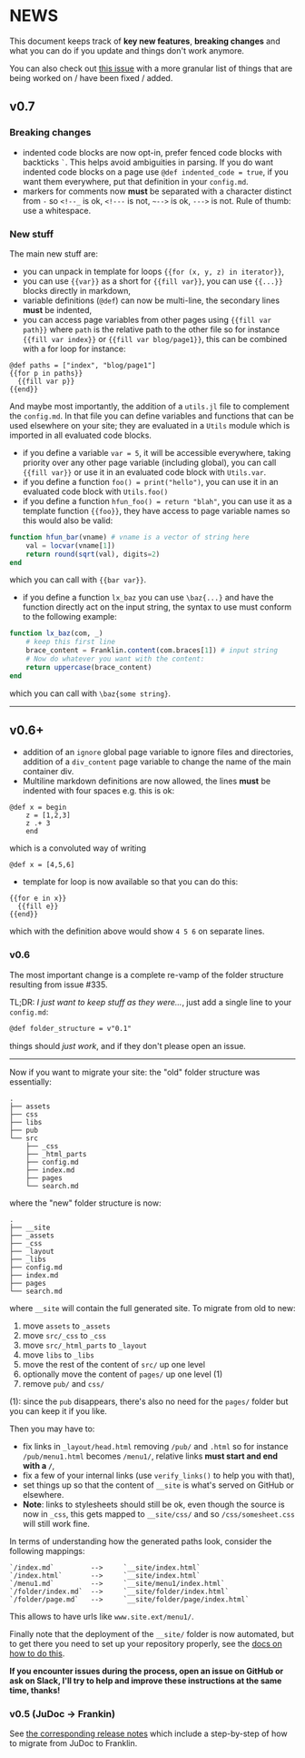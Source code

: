 # NEWS

This document keeps track of **key new features**, **breaking changes** and what you can do if you update and things don't work anymore.

You can also check out [this issue](https://github.com/tlienart/Franklin.jl/issues/323) with a more granular list of things that are being worked on / have been fixed / added.

## v0.7

### Breaking changes

* indented code blocks are now opt-in, prefer fenced code blocks with backticks `` ` ``. This helps avoid ambiguities in parsing. If you do want indented code blocks on a page use `@def indented_code = true`, if you want them everywhere, put that definition in your `config.md`.
* markers for comments now **must** be separated with a character distinct from `-` so `<!--_` is ok, `<!---` is not, `~-->` is ok, `--->` is not. Rule of thumb: use a whitespace.

### New stuff

The main new stuff are:

* you can unpack in template for loops `{{for (x, y, z) in iterator}}`,
* you can use `{{var}}` as a short for `{{fill var}}`, you can use `{{...}}` blocks directly in markdown,
* variable definitions (`@def`) can now be multi-line, the secondary lines **must** be indented,
* you can access page variables from other pages using `{{fill var path}}` where `path` is the relative path to the other file so for instance `{{fill var index}}` or `{{fill var blog/page1}}`, this can be combined with a for loop for instance:

```
@def paths = ["index", "blog/page1"]
{{for p in paths}}
  {{fill var p}}
{{end}}
```

And maybe most importantly, the addition of a `utils.jl` file to complement the `config.md`. In that file you can define variables and functions that can be used elsewhere on your site; they are evaluated in a `Utils` module which is imported in all evaluated code blocks.

* if you define a variable `var = 5`, it will be accessible everywhere, taking priority over any other page variable (including global), you can call `{{fill var}}` or use it in an evaluated code block with `Utils.var`.
* if you define a function `foo() = print("hello")`, you can use it in an evaluated code block with  `Utils.foo()`
* if you define a function `hfun_foo() = return "blah"`, you can use it as a template function `{{foo}}`, they have access to page variable names so this would also be valid:

```julia
function hfun_bar(vname) # vname is a vector of string here
    val = locvar(vname[1])
    return round(sqrt(val), digits=2)
end
```

which you can call with `{{bar var}}`.

* if you define a function `lx_baz` you can use `\baz{...}` and have the function directly act on the input string, the syntax to use must conform to the following example:

```julia
function lx_baz(com, _)
    # keep this first line
    brace_content = Franklin.content(com.braces[1]) # input string
    # Now do whatever you want with the content:
    return uppercase(brace_content)
end
```

which you can call with `\baz{some string}`.



---

## v0.6+

* addition of an `ignore` global page variable to ignore files and directories, addition of a `div_content` page variable to change the name of the main container div.
* Multiline markdown definitions are now allowed, the lines **must** be indented with four spaces e.g. this is ok:

```
@def x = begin
    z = [1,2,3]
    z .+ 3
    end
```

which is a convoluted way of writing

```
@def x = [4,5,6]
```

* template for loop is now available so that you can do this:

```
{{for e in x}}
  {{fill e}}
{{end}}
```

which with the definition above would show `4 5 6` on separate lines.

### v0.6

The most important change is a complete re-vamp of the folder structure resulting from issue #335.

TL;DR: _I just want to keep stuff as they were..._, just add a single line to your `config.md`:

```markdown
@def folder_structure = v"0.1"
```

things should _just work_, and if they don't please open an issue.

---

Now if you want to migrate your site: the "old" folder structure was essentially:

```
.
├── assets
├── css
├── libs
├── pub
└── src
    ├── _css
    ├── _html_parts
    ├── config.md
    ├── index.md
    ├── pages
    └── search.md
```

where the "new" folder structure is now:

```
.
├── __site
├── _assets
├── _css
├── _layout
├── _libs
├── config.md
├── index.md
├── pages
└── search.md
```

where `__site` will contain the full generated site. To migrate from old to new:

1. move `assets` to `_assets`
1. move `src/_css` to `_css`
1. move `src/_html_parts` to `_layout`
1. move `libs` to `_libs`
1. move the rest of the content of `src/` up one level
1. optionally move the content of `pages/` up one level (1)
1. remove `pub/` and `css/`

(1): since the `pub` disappears, there's also no need for the `pages/` folder but you can keep it if you like.

Then you may have to:

- fix links in `_layout/head.html` removing `/pub/` and `.html` so for instance `/pub/menu1.html` becomes `/menu1/`, relative links **must start and end with a `/`**,
- fix a few of your internal links (use `verify_links()` to help you with that),
- set things up so that the content of  `__site` is what's served on GitHub or elsewhere.
- **Note**: links to stylesheets should still be ok, even though the source is now in `_css`, this gets mapped to `__site/css/` and so `/css/somesheet.css` will still work fine.

In terms of understanding how the generated paths look, consider the following mappings:

```
`/index.md`         -->     `__site/index.html`
`/index.html`       -->     `__site/index.html`
`/menu1.md`         -->     `__site/menu1/index.html`
`/folder/index.md`  -->     `__site/folder/index.html`
`/folder/page.md`   -->     `__site/folder/page/index.html`
```

This allows to have urls like `www.site.ext/menu1/`.

Finally note that the deployment of the `__site/` folder is now automated, but to get there you need to set up your repository properly, see the [docs on how to do this](https://franklinjl.org/workflow/deploy/).

**If you encounter issues during the process, open an issue on  GitHub or ask on Slack, I'll try to help and improve these instructions at the same time, thanks!**

### v0.5 (JuDoc -> Frankin)

See [the corresponding release notes](https://github.com/tlienart/Franklin.jl/releases/tag/v0.5.0) which include a step-by-step of how to migrate from JuDoc to Franklin.

